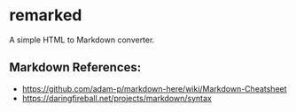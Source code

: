 # remarked

A simple HTML to Markdown converter.

## Markdown References:

* https://github.com/adam-p/markdown-here/wiki/Markdown-Cheatsheet
* https://daringfireball.net/projects/markdown/syntax
